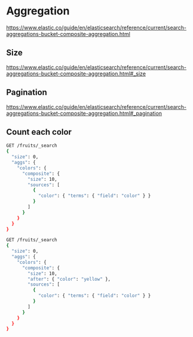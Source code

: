 # Aggregation

https://www.elastic.co/guide/en/elasticsearch/reference/current/search-aggregations-bucket-composite-aggregation.html


## Size

https://www.elastic.co/guide/en/elasticsearch/reference/current/search-aggregations-bucket-composite-aggregation.html#_size


## Pagination

https://www.elastic.co/guide/en/elasticsearch/reference/current/search-aggregations-bucket-composite-aggregation.html#_pagination

## Count each color

```sh
GET /fruits/_search
{
  "size": 0,
  "aggs": {
    "colors": {
      "composite": {
        "size": 10,
        "sources": [
          {
            "color": { "terms": { "field": "color" } }
          }
        ]
      }
    }
  }
}
```

```sh
GET /fruits/_search
{
  "size": 0,
  "aggs": {
    "colors": {
      "composite": {
        "size": 10,
        "after": { "color": "yellow" },
        "sources": [
          {
            "color": { "terms": { "field": "color" } }
          }
        ]
      }
    }
  }
}
```
